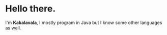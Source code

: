 # Hello there.
I'm **Kakalavala**, I mostly program in Java but I know some other languages as well.
